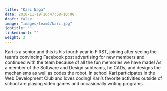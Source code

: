 ```yaml
---
title: "Kari Naga"
date: 2018-11-19T10:47:58+10:00
draft: false
image: "images/team2/kari.jpg"
jobtitle: ""
linkedinurl: ""
weight: 3
---
```


Kari is a senior and this is his fourth year in FIRST, joining after seeing the team’s convincing Facebook post advertising for new members and continued with the team because of all the fun memories we have made! As a member of the Software and Design subteams, he CADs, and designs the mechanisms as well as codes the robot. In school Kari participates in the Web Development Club and loves coding! Kari’s favorite activities outside of school are playing video games and occasionally writing programs.
